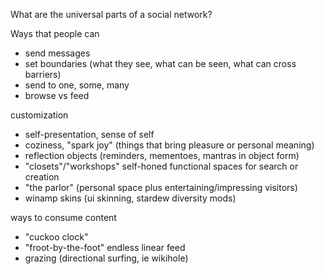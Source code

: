 What are the universal parts of a social network?

Ways that people can 
* send messages
* set boundaries (what they see, what can be seen, what can cross barriers)
* send to one, some, many
* browse vs feed

customization
* self-presentation, sense of self
* coziness, "spark joy" (things that bring pleasure or personal meaning)
* reflection objects (reminders, mementoes, mantras in object form)
* "closets"/"workshops" self-honed functional spaces for search or creation
* "the parlor" (personal space plus entertaining/impressing visitors)
* winamp skins (ui skinning, stardew diversity mods)

ways to consume content
* "cuckoo clock"
* "froot-by-the-foot" endless linear feed
* grazing (directional surfing, ie wikihole)

